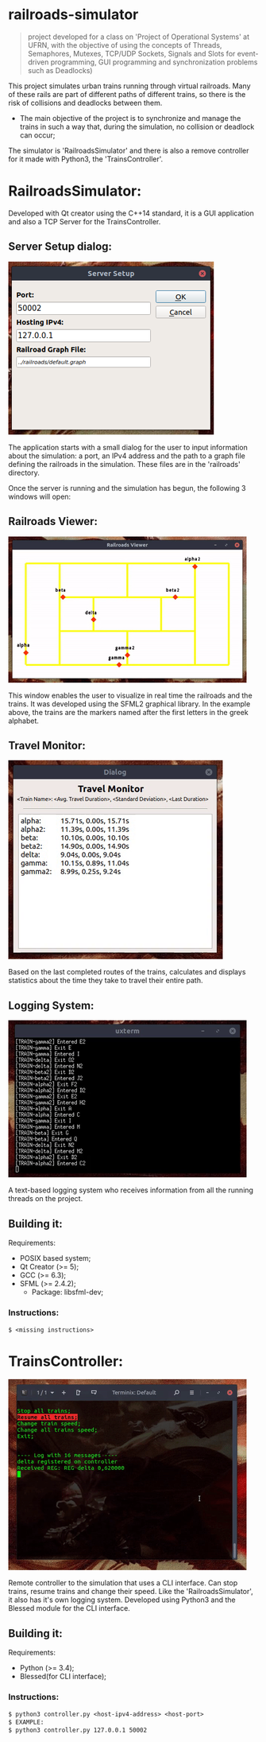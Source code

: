# railroads-simulator
> project developed for a class on 'Project of Operational Systems' at UFRN, with the objective of using the concepts of Threads, Semaphores, Mutexes, TCP/UDP Sockets, Signals and Slots for event-driven programming, GUI programming and synchronization problems such as Deadlocks)

This project simulates urban trains running through virtual railroads. Many of these rails are part of different paths of different trains, so there is the risk of collisions and deadlocks between them.

- The main objective of the project is to synchronize and manage the trains in such a way that, during the simulation, no collision or deadlock can occur;

The simulator is 'RailroadsSimulator' and there is also a remove controller for it made with Python3, the 'TrainsController'.

# RailroadsSimulator:
Developed with Qt creator using the C++14 standard, it is a GUI application and also a TCP Server for the TrainsController. 

## Server Setup dialog:
![Server Setup Dialog](demo-img/Server%20Setup.png)

The application starts with a small dialog for the user to input information about the simulation: a port, an IPv4 address and the path to a graph file defining the railroads in the simulation. These files are in the 'railroads' directory.

Once the server is running and the simulation has begun, the following 3 windows will open:

## Railroads Viewer:
![Railroads Viewer](demo-img/railroads_viewer.gif)

This window enables the user to visualize in real time the railroads and the trains. It was developed using the SFML2 graphical library. In the example above, the trains are the markers named after the first letters in the greek alphabet.

## Travel Monitor:
![Travel Monitor](demo-img/travel_monitor.gif)

Based on the last completed routes of the trains, calculates and displays statistics about the time they take to travel their entire path.

## Logging System:
![Console Logging](demo-img/console_logging.gif)

A text-based logging system who receives information from all the running threads on the project.

## Building it:

Requirements:
- POSIX based system;
- Qt Creator (>= 5);
- GCC (>= 6.3);
- SFML (>= 2.4.2);
  - Package: libsfml-dev;
### Instructions:
```shell
$ <missing instructions>
```

# TrainsController:
![CLI Train Controller](demo-img/controller.gif)

Remote controller to the simulation that uses a CLI interface. Can stop trains, resume trains and change their speed. Like the 'RailroadsSimulator', it also has it's own logging system. Developed using Python3 and the Blessed module for the CLI interface.

## Building it:

Requirements:
- Python (>= 3.4);
- Blessed(for CLI interface);

### Instructions:
```shell
$ python3 controller.py <host-ipv4-address> <host-port>
$ EXAMPLE:
$ python3 controller.py 127.0.0.1 50002
```
